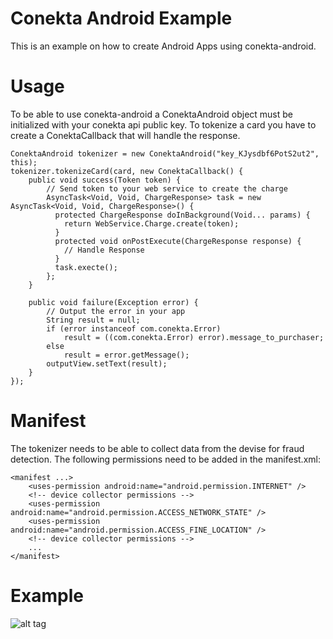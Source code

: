 # Conekta Android Example

This is an example on how to create Android Apps using conekta-android.

# Usage
To be able to use conekta-android a ConektaAndroid object must be initialized with your conekta api public key.
To tokenize a card you have to create a ConektaCallback that will handle the response.
```
ConektaAndroid tokenizer = new ConektaAndroid("key_KJysdbf6PotS2ut2", this);
tokenizer.tokenizeCard(card, new ConektaCallback() {
    public void success(Token token) {
        // Send token to your web service to create the charge
        AsyncTask<Void, Void, ChargeResponse> task = new AsyncTask<Void, Void, ChargeResponse>() {
          protected ChargeResponse doInBackground(Void... params) {
            return WebService.Charge.create(token);
          }
          protected void onPostExecute(ChargeResponse response) {
            // Handle Response
          }
          task.execte();
        };
    }

    public void failure(Exception error) {
        // Output the error in your app
        String result = null;
        if (error instanceof com.conekta.Error)
            result = ((com.conekta.Error) error).message_to_purchaser;
        else
            result = error.getMessage();
        outputView.setText(result);
    }
});
```
# Manifest
The tokenizer needs to be able to collect data from the devise for fraud detection. The following permissions need to be added in the manifest.xml:

```
<manifest ...>
    <uses-permission android:name="android.permission.INTERNET" />
    <!-- device collector permissions -->
    <uses-permission android:name="android.permission.ACCESS_NETWORK_STATE" />
    <uses-permission android:name="android.permission.ACCESS_FINE_LOCATION" />
    <!-- device collector permissions -->
    ...
</manifest>
```
# Example
![alt tag](https://raw.githubusercontent.com/conekta/conekta-android/master/readme_files/screen.png?token=AAg1lvVJXYuvYIqmOaIpM0ZW_tMJrM95ks5VCiLhwA%3D%3D)